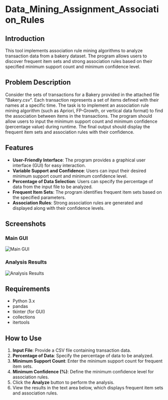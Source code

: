 # Data_Mining_Assignment_Association_Rules



## Introduction

This tool implements association rule mining algorithms to analyze transaction data from a bakery dataset. The program allows users to discover frequent item sets and strong association rules based on their specified minimum support count and minimum confidence level.

## Problem Description

Consider the sets of transactions for a Bakery provided in the attached file "Bakery.csv". Each transaction represents a set of items defined with their names at a specific time. The task is to implement an association rule mining algorithm (such as Apriori, FP-Growth, or vertical data format) to find the association between items in the transactions. The program should allow users to input the minimum support count and minimum confidence (percentage value) during runtime. The final output should display the frequent item sets and association rules with their confidence.

## Features

- **User-Friendly Interface**: The program provides a graphical user interface (GUI) for easy interaction.
- **Variable Support and Confidence**: Users can input their desired minimum support count and minimum confidence level.
- **Percentage of Data Selection**: Users can specify the percentage of data from the input file to be analyzed.
- **Frequent Item Sets**: The program identifies frequent item sets based on the specified parameters.
- **Association Rules**: Strong association rules are generated and displayed along with their confidence levels.

## Screenshots

### Main GUI

![Main GUI](https://github.com/Abdallah531/Data_Mining_Assignment_Association_Rules/assets/117390537/00339b0f-fb06-4113-94a0-592367f88725)

### Analysis Results

![Analysis Results](https://github.com/Abdallah531/Data_Mining_Assignment_Association_Rules/assets/117390537/8b6d0038-d280-4809-9bbf-32162588b3a5)


## Requirements

- Python 3.x
- pandas
- tkinter (for GUI)
- collections
- itertools

## How to Use

1. **Input File**: Provide a CSV file containing transaction data.
2. **Percentage of Data**: Specify the percentage of data to be analyzed.
3. **Minimum Support Count**: Enter the minimum support count for frequent item sets.
4. **Minimum Confidence (%)**: Define the minimum confidence level for association rules.
5. Click the **Analyze** button to perform the analysis.
6. View the results in the text area below, which displays frequent item sets and association rules.


